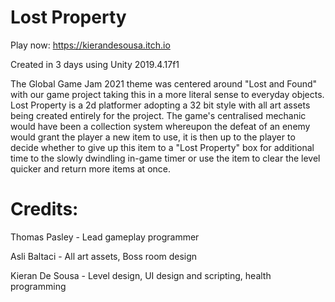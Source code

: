 # Lost Property

Play now: https://kierandesousa.itch.io

Created in 3 days using Unity 2019.4.17f1

The Global Game Jam 2021 theme was centered around "Lost and Found" with our game project taking this in a more literal sense to everyday objects.
Lost Property is a 2d platformer adopting a 32 bit style with all art assets being created entirely for the project. The game's centralised mechanic would have been a collection system whereupon the defeat of an enemy would grant the player a new item to use, it is then up to the player to decide whether to give up this item to a "Lost Property" box for additional time to the slowly dwindling in-game timer or use the item to clear the level quicker and return more items at once.

# Credits:
Thomas Pasley - Lead gameplay programmer

Asli Baltaci - All art assets, Boss room design

Kieran De Sousa - Level design, UI design and scripting, health programming
